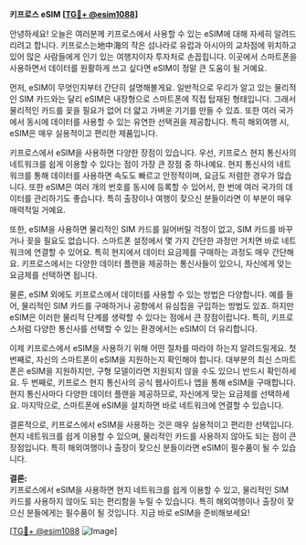 **키프로스 eSIM [[TG💪+ @esim1088](https://t.me/s/esim1088)]**

안녕하세요! 오늘은 여러분께 키프로스에서 사용할 수 있는 eSIM에 대해 자세히 알려드리려고 합니다. 키프로스는地中海의 작은 섬나라로 유럽과 아시아의 교차점에 위치하고 있어 많은 사람들에게 인기 있는 여행지이자 투자처로 손꼽힙니다. 이곳에서 스마트폰을 사용하면서 데이터를 원활하게 쓰고 싶다면 eSIM이 정말 큰 도움이 될 거예요.

먼저, eSIM이 무엇인지부터 간단히 설명해볼게요. 일반적으로 우리가 알고 있는 물리적인 SIM 카드와는 달리 eSIM은 내장형으로 스마트폰에 직접 탑재된 형태입니다. 그래서 물리적인 카드를 꽂을 필요가 없어 더 얇고 가벼운 기기를 만들 수 있죠. 또한 여러 국가에서 동시에 데이터를 사용할 수 있는 유연한 선택권을 제공합니다. 특히 해외여행 시, eSIM은 매우 실용적이고 편리한 제품입니다.

키프로스에서 eSIM을 사용하면 다양한 장점이 있습니다. 우선, 키프로스 현지 통신사의 네트워크를 쉽게 이용할 수 있다는 점이 가장 큰 장점 중 하나예요. 현지 통신사의 네트워크를 통해 데이터를 사용하면 속도도 빠르고 안정적이며, 요금도 저렴한 경우가 많습니다. 또한 eSIM은 여러 개의 번호를 동시에 등록할 수 있어서, 한 번에 여러 국가의 데이터를 관리하기도 좋습니다. 특히 출장이나 여행이 잦으신 분들이라면 이 부분이 매우 매력적일 거예요.

또한, eSIM을 사용하면 물리적인 SIM 카드를 잃어버릴 걱정이 없고, SIM 카드를 바꾸거나 꽂을 필요도 없습니다. 스마트폰 설정에서 몇 가지 간단한 과정만 거치면 바로 네트워크에 연결할 수 있어요. 특히 현지에서 데이터 요금제를 구매하는 과정도 매우 간단해요. 키프로스에서는 다양한 데이터 플랜을 제공하는 통신사들이 있으니, 자신에게 맞는 요금제를 선택하면 됩니다.

물론, eSIM 외에도 키프로스에서 데이터를 사용할 수 있는 방법은 다양합니다. 예를 들어, 물리적인 SIM 카드를 구매하거나 공항에서 유심칩을 구입하는 방법도 있죠. 하지만 eSIM은 이러한 물리적 단계를 생략할 수 있다는 점에서 큰 장점이랍니다. 특히, 키프로스처럼 다양한 통신사를 선택할 수 있는 환경에서는 eSIM이 더 유리합니다.

이제 키프로스에서 eSIM을 사용하기 위해 어떤 절차를 따라야 하는지 알려드릴게요. 첫 번째로, 자신의 스마트폰이 eSIM을 지원하는지 확인해야 합니다. 대부분의 최신 스마트폰은 eSIM을 지원하지만, 구형 모델이라면 지원되지 않을 수도 있으니 반드시 확인하세요. 두 번째로, 키프로스 현지 통신사의 공식 웹사이트나 앱을 통해 eSIM을 구매합니다. 현지 통신사마다 다양한 데이터 플랜을 제공하므로, 자신에게 맞는 요금제를 선택하세요. 마지막으로, 스마트폰에 eSIM을 설치하면 바로 네트워크에 연결할 수 있습니다.

결론적으로, 키프로스에서 eSIM을 사용하는 것은 매우 실용적이고 편리한 선택입니다. 현지 네트워크를 쉽게 이용할 수 있으며, 물리적인 카드를 사용하지 않아도 되는 점이 큰 장점입니다. 특히 해외여행이나 출장이 잦으신 분들이라면 eSIM이 필수품이 될 수 있습니다.

**결론:**  
키프로스에서 eSIM을 사용하면 현지 네트워크를 쉽게 이용할 수 있고, 물리적인 SIM 카드를 사용하지 않아도 되는 편리함을 누릴 수 있습니다. 특히 해외여행이나 출장이 잦으신 분들에게는 필수품이 될 것입니다. 지금 바로 eSIM을 준비해보세요!

[[TG💪+ @esim1088](https://t.me/s/esim1088) ![Image](https://i.postimg.cc/Y0z9fWf4/image.png)]